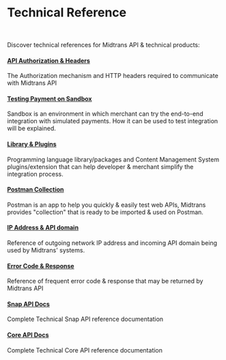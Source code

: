 # Technical Reference
<br>

Discover technical references for Midtrans API & technical products:

<div class="my-card">

#### [API Authorization & Headers](en/technical-reference/api-header.md "Midtrans - API Authorization & Headers Documentation")
The Authorization mechanism and HTTP headers required to communicate with Midtrans API
</div>
<div class="my-card">

#### [Testing Payment on Sandbox](en/technical-reference/sandbox-test.md "Midtrans - Testing Payment on Sandbox Documentation")
Sandbox is an environment in which merchant can try the end-to-end integration with simulated payments. How it can be used to test integration will be explained.
</div>
<div class="my-card">

#### [Library & Plugins](en/technical-reference/library-plugin.md "Midtrans - Library & Plugins Documentation")
Programming language library/packages and Content Management System plugins/extension that can help developer & merchant simplify the integration process.
</div>
<div class="my-card">

#### [Postman Collection](en/technical-reference/postman-collection.md "Midtrans - Postman Collection Documentation")
Postman is an app to help you quickly & easily test web APIs, Midtrans provides "collection" that is ready to be imported & used on Postman.
</div>
<div class="my-card">

#### [IP Address & API domain](en/technical-reference/ip-address.md "Midtrans - IP Address & API domain Documentation")
Reference of outgoing network IP address and incoming API domain being used by Midtrans' systems.
</div>
<div class="my-card">

#### [Error Code & Response](en/technical-reference/error-response-code.md "Midtrans - Error Code & Response Documentation")
Reference of frequent error code & response that may be returned by Midtrans API
</div>
<div class="my-card">

#### [Snap API Docs](https://snap-docs.midtrans.com)
Complete Technical Snap API reference documentation
</div>
<div class="my-card">

#### [Core API Docs](https://api-docs.midtrans.com)
Complete Technical Core API reference documentation
</div>
